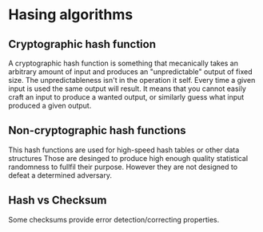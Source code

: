 # Hasing algorithms

## Cryptographic hash function

A cryptographic hash function is something that mecanically takes an arbitrary
amount of input and produces an "unpredictable" output of fixed size. The
unpredictableness isn't in the operation it self. Every time a given input is
used the same output will result. It means that you cannot easily craft an input
to produce a wanted output, or similarly guess what input produced a given
output.

## Non-cryptographic hash functions

This hash functions are used for high-speed hash tables or other data structures
Those are desinged to produce high enough quality statistical randomness to
fullfil their purpose. However they are not designed to defeat a determined
adversary.

## Hash vs Checksum

Some checksums provide error detection/correcting properties.